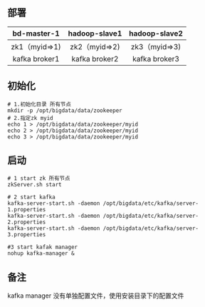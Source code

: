 ## 部署

|  bd-master-1  | hadoop-slave1 | hadoop-slave2 |
| :-----------: | :-----------: | :-----------: |
| zk1（myid=>1) | zk2（myid=>2) | zk3（myid=>3) |
| kafka broker1 | kafka broker2 | kafka broker3 |

## 初始化

```
# 1.初始化目录 所有节点
mkdir -p /opt/bigdata/data/zookeeper
# 2.指定zk myid
echo 1 > /opt/bigdata/data/zookeeper/myid
echo 2 > /opt/bigdata/data/zookeeper/myid
echo 3 > /opt/bigdata/data/zookeeper/myid
```

## 启动

```
# 1 start zk 所有节点
zkServer.sh start

# 2 start kafka
kafka-server-start.sh -daemon /opt/bigdata/etc/kafka/server-1.properties
kafka-server-start.sh -daemon /opt/bigdata/etc/kafka/server-2.properties
kafka-server-start.sh -daemon /opt/bigdata/etc/kafka/server-3.properties

#3 start kafak manager
nohup kafka-manager &
```

## 备注

kafka manager 没有单独配置文件，使用安装目录下的配置文件
